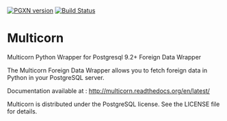 [![PGXN version](https://badge.fury.io/pg/multicorn.svg)](https://badge.fury.io/pg/multicorn) [![Build Status](https://jenkins.dalibo.info/buildStatus/public/Multicorn)]()

Multicorn
=========

Multicorn Python Wrapper for Postgresql 9.2+ Foreign Data Wrapper

The Multicorn Foreign Data Wrapper allows you to fetch foreign data in Python in your PostgreSQL server.

Documentation available at : http://multicorn.readthedocs.org/en/latest/

Multicorn is distributed under the PostgreSQL license. See the LICENSE file for
details.
